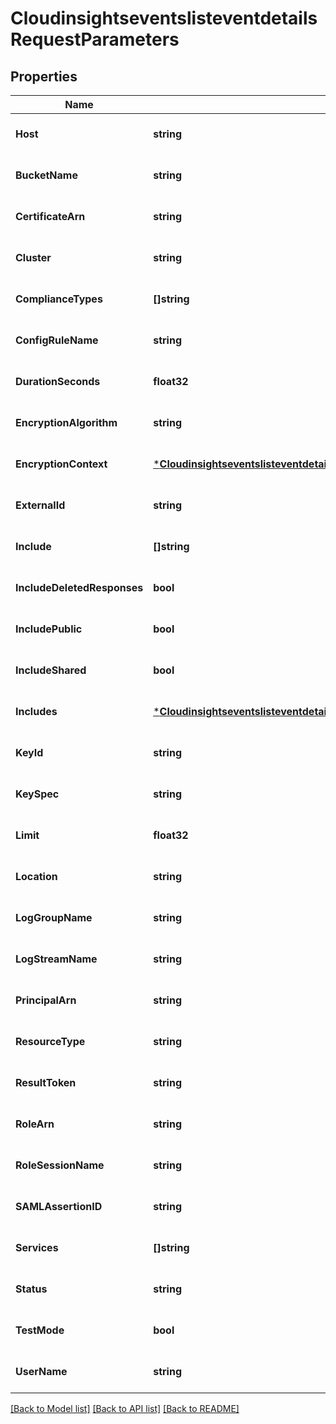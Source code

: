 # CloudinsightseventslisteventdetailsRequestParameters

## Properties
Name | Type | Description | Notes
------------ | ------------- | ------------- | -------------
**Host** | **string** |  | [optional] [default to null]
**BucketName** | **string** |  | [optional] [default to null]
**CertificateArn** | **string** |  | [optional] [default to null]
**Cluster** | **string** |  | [optional] [default to null]
**ComplianceTypes** | **[]string** |  | [optional] [default to null]
**ConfigRuleName** | **string** |  | [optional] [default to null]
**DurationSeconds** | **float32** |  | [optional] [default to null]
**EncryptionAlgorithm** | **string** |  | [optional] [default to null]
**EncryptionContext** | [***CloudinsightseventslisteventdetailsRequestParametersEncryptionContext**](cloudinsightseventslisteventdetails_requestParameters_encryptionContext.md) |  | [optional] [default to null]
**ExternalId** | **string** |  | [optional] [default to null]
**Include** | **[]string** |  | [optional] [default to null]
**IncludeDeletedResponses** | **bool** |  | [optional] [default to null]
**IncludePublic** | **bool** |  | [optional] [default to null]
**IncludeShared** | **bool** |  | [optional] [default to null]
**Includes** | [***CloudinsightseventslisteventdetailsRequestParametersIncludes**](cloudinsightseventslisteventdetails_requestParameters_includes.md) |  | [optional] [default to null]
**KeyId** | **string** |  | [optional] [default to null]
**KeySpec** | **string** |  | [optional] [default to null]
**Limit** | **float32** |  | [optional] [default to null]
**Location** | **string** |  | [optional] [default to null]
**LogGroupName** | **string** |  | [optional] [default to null]
**LogStreamName** | **string** |  | [optional] [default to null]
**PrincipalArn** | **string** |  | [optional] [default to null]
**ResourceType** | **string** |  | [optional] [default to null]
**ResultToken** | **string** |  | [optional] [default to null]
**RoleArn** | **string** |  | [optional] [default to null]
**RoleSessionName** | **string** |  | [optional] [default to null]
**SAMLAssertionID** | **string** |  | [optional] [default to null]
**Services** | **[]string** |  | [optional] [default to null]
**Status** | **string** |  | [optional] [default to null]
**TestMode** | **bool** |  | [optional] [default to null]
**UserName** | **string** |  | [optional] [default to null]

[[Back to Model list]](../README.md#documentation-for-models) [[Back to API list]](../README.md#documentation-for-api-endpoints) [[Back to README]](../README.md)


